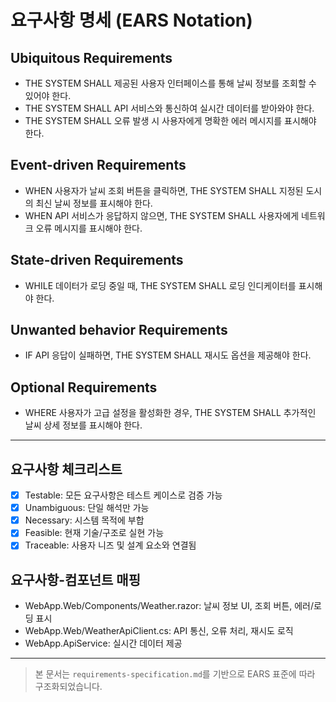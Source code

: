 # 요구사항 명세 (EARS Notation)

## Ubiquitous Requirements
- THE SYSTEM SHALL 제공된 사용자 인터페이스를 통해 날씨 정보를 조회할 수 있어야 한다.
- THE SYSTEM SHALL API 서비스와 통신하여 실시간 데이터를 받아와야 한다.
- THE SYSTEM SHALL 오류 발생 시 사용자에게 명확한 에러 메시지를 표시해야 한다.

## Event-driven Requirements
- WHEN 사용자가 날씨 조회 버튼을 클릭하면, THE SYSTEM SHALL 지정된 도시의 최신 날씨 정보를 표시해야 한다.
- WHEN API 서비스가 응답하지 않으면, THE SYSTEM SHALL 사용자에게 네트워크 오류 메시지를 표시해야 한다.

## State-driven Requirements
- WHILE 데이터가 로딩 중일 때, THE SYSTEM SHALL 로딩 인디케이터를 표시해야 한다.

## Unwanted behavior Requirements
- IF API 응답이 실패하면, THE SYSTEM SHALL 재시도 옵션을 제공해야 한다.

## Optional Requirements
- WHERE 사용자가 고급 설정을 활성화한 경우, THE SYSTEM SHALL 추가적인 날씨 상세 정보를 표시해야 한다.

---

## 요구사항 체크리스트
- [x] Testable: 모든 요구사항은 테스트 케이스로 검증 가능
- [x] Unambiguous: 단일 해석만 가능
- [x] Necessary: 시스템 목적에 부합
- [x] Feasible: 현재 기술/구조로 실현 가능
- [x] Traceable: 사용자 니즈 및 설계 요소와 연결됨

## 요구사항-컴포넌트 매핑
- WebApp.Web/Components/Weather.razor: 날씨 정보 UI, 조회 버튼, 에러/로딩 표시
- WebApp.Web/WeatherApiClient.cs: API 통신, 오류 처리, 재시도 로직
- WebApp.ApiService: 실시간 데이터 제공

---

> 본 문서는 `requirements-specification.md`를 기반으로 EARS 표준에 따라 구조화되었습니다.
